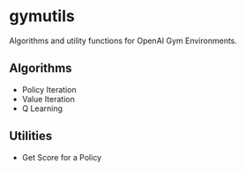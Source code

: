 # gymutils

Algorithms and utility functions for OpenAI Gym Environments.

## Algorithms
- Policy Iteration
- Value Iteration
- Q Learning

## Utilities
- Get Score for a Policy
